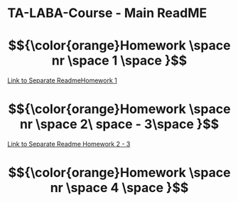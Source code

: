 # TA-LABA-Course - Main ReadME

#  $${\color{orange}Homework \space  nr \space  1 \space }$$

[Link to Separate ReadmeHomework 1](homework1/README.md)

#  $${\color{orange}Homework \space  nr \space  2\ space - 3\space }$$

[Link to Separate Readme Homework 2 - 3](homework2-3/README.md)

#  $${\color{orange}Homework \space  nr \space  4 \space }$$
